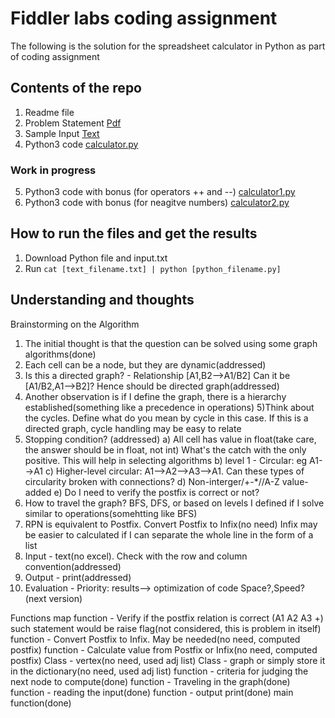 # Fiddler labs coding assignment
The following is the solution for the spreadsheet calculator in Python as part of coding assignment

## Contents of the repo ##

1. Readme file
2. Problem Statement [Pdf](https://github.com/hkhoont/fiddler_labs_coding_assignment/blob/master/Fiddler%20Labs%20Coding%20Assignment.pdf)
3. Sample Input [Text](https://github.com/hkhoont/fiddler_labs_coding_assignment/blob/master/input.txt)
4. Python3 code [calculator.py](https://github.com/hkhoont/fiddler_labs_coding_assignment/blob/master/calculator.py)
### Work in progress
5. Python3 code with bonus (for operators ++ and --) [calculator1.py](link)
6. Python3 code with bonus (for neagitve numbers) [calculator2.py](link)

## How to run the files and get the results ##

1. Download Python file and input.txt
2. Run `cat [text_filename.txt] | python [python_filename.py]`

## Understanding and thoughts ##

Brainstorming on the Algorithm
1) The initial thought is that the question can be solved using some graph algorithms(done)
2) Each cell can be a node, but they are dynamic(addressed)
3) Is this a directed graph? - Relationship [A1,B2-->A1/B2] Can it be [A1/B2,A1-->B2]? Hence should be directed graph(addressed)
4) Another observation is if I define the graph, there is a hierarchy established(something like a precedence in operations)
5)Think about the cycles. Define what do you mean by cycle in this case. 
    If this is a directed graph, cycle handling may be easy to relate
6) Stopping condition? (addressed)
    a) All cell has value in float(take care, the answer should be in float, not int)
        What's the catch with the only positive. This will help in selecting algorithms
    b) level 1 - Circular: eg A1-->A1
    c) Higher-level circular: A1-->A2-->A3-->A1. Can these types of circularity broken with connections?
    d) Non-interger/+-*//A-Z value-added
    e) Do I need to verify the postfix is correct or not?
7) How to travel the graph? BFS, DFS, or based on levels I defined if I solve similar to operations(somehtting like BFS)
8) RPN is equivalent to Postfix. Convert Postfix to Infix(no need)
    Infix may be easier to calculated if I can separate the whole line in the form of a list
9) Input - text(no excel). Check with the row and column convention(addressed)
10) Output - print(addressed)
11) Evaluation - Priority: results--> optimization of code Space?,Speed? (next version)

Functions map
function - Verify if the postfix relation is correct (A1 A2 A3 +) such statement would be raise flag(not considered, this is problem in itself)
function - Convert Postfix to Infix. May be needed(no need, computed postfix)
function - Calculate value from Postfix or Infix(no need, computed postfix)
Class - vertex(no need, used adj list)
Class - graph or simply store it in the dictionary(no need, used adj list)
function - criteria for judging the next node to compute(done)
function - Traveling in the graph(done)
function - reading the input(done)
function - output print(done)
main function(done)

